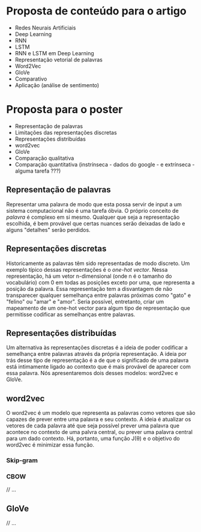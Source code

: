 # Proposta de conteúdo para o artigo

* Redes Neurais Artificiais
* Deep Learning
* RNN
* LSTM
* RNN e LSTM em Deep Learning
* Representação vetorial de palavras
* Word2Vec
* GloVe
* Comparativo
* Aplicação (análise de sentimento)

# Proposta para o poster

* Representação de palavras
* Limitações das representações discretas
* Representações distribuídas
* word2vec
* GloVe
* Comparação qualitativa
* Comparação quantitativa (instrínseca - dados do google - e extrínseca - alguma tarefa ???)

## Representação de palavras

Representar uma palavra de modo que esta possa servir de input a um sistema computacional não é uma tarefa óbvia. O próprio conceito de _palavra_ é complexo em si mesmo. Qualquer que seja a representação escolhida, é bem provável que certas nuances serão deixadas de lado e alguns "detalhes" serão perdidos.

## Representações discretas

Historicamente as palavras têm sido representadas de modo discreto. Um exemplo típico dessas representações é o _one-hot vector_. Nessa representação, há um vetor n-dimensional (onde n é o tamanho do vocabulário) com 0 em todas as posições exceto por uma, que representa a posição da palavra. Essa representação tem a disvantagem de não transparecer qualquer semelhança entre palavras próximas como "gato" e "felino" ou "amar" e "amor". Seria possível, entretanto, criar um mapeamento de um one-hot vector para algum tipo de representação que permitisse codificar as semelhanças entre palavras.

## Representações distribuídas

Um alternativa às representações discretas é a ideia de poder codificar a semelhança entre palavras através da própria representação. A ideia por trás desse tipo de representação é a de que o significado de uma palavra está intimamente ligado ao contexto que é mais provável de aparecer com essa palavra. Nós apresentaremos dois desses modelos: word2vec e GloVe.

## word2vec

O word2vec é um modelo que representa as palavras como vetores que são capazes de prever entre uma palavra e seu contexto. A ideia é atualizar os vetores de cada palavra até que seja possível prever uma palavra que acontece no contexto de uma palvra central, ou prever uma palavra central para um dado contexto. Há, portanto, uma função J(θ) e o objetivo do word2vec é minimizar essa função.

### Skip-gram

### CBOW

// ...

## GloVe

// ...